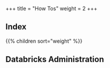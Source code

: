 +++
title = "How Tos"
weight = 2
+++

## Index

{{% children sort="weight" %}}


## Databricks Administration 

